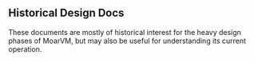 ## Historical Design Docs

These documents are mostly of historical interest for the heavy design phases
of MoarVM, but may also be useful for understanding its current operation.
